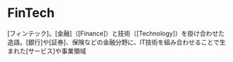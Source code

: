 # FinTech
 [フィンテック]。[金融]（[Finance]）と技術（[Technology]）を掛け合わせた造語。[銀行]や[証券]、保険などの金融分野に、IT技術を組み合わせることで生まれた[サービス]や事業領域
